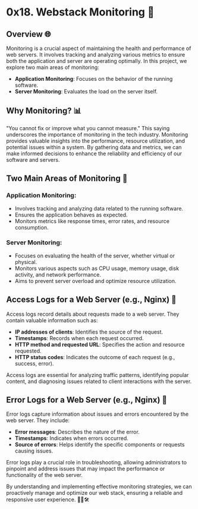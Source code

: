 # 0x18. Webstack Monitoring 🚀

## Overview 🌐

Monitoring is a crucial aspect of maintaining the health and performance of web servers. It involves tracking and analyzing various metrics to ensure both the application and server are operating optimally. In this project, we explore two main areas of monitoring:

- **Application Monitoring**: Focuses on the behavior of the running software.
- **Server Monitoring**: Evaluates the load on the server itself.

## Why Monitoring? 📊

"You cannot fix or improve what you cannot measure." This saying underscores the importance of monitoring in the tech industry. Monitoring provides valuable insights into the performance, resource utilization, and potential issues within a system. By gathering data and metrics, we can make informed decisions to enhance the reliability and efficiency of our software and servers.

## Two Main Areas of Monitoring 🎯

### Application Monitoring:
- Involves tracking and analyzing data related to the running software.
- Ensures the application behaves as expected.
- Monitors metrics like response times, error rates, and resource consumption.

### Server Monitoring:
- Focuses on evaluating the health of the server, whether virtual or physical.
- Monitors various aspects such as CPU usage, memory usage, disk activity, and network performance.
- Aims to prevent server overload and optimize resource utilization.

## Access Logs for a Web Server (e.g., Nginx) 📝

Access logs record details about requests made to a web server. They contain valuable information such as:

- **IP addresses of clients**: Identifies the source of the request.
- **Timestamps**: Records when each request occurred.
- **HTTP method and requested URL**: Specifies the action and resource requested.
- **HTTP status codes**: Indicates the outcome of each request (e.g., success, error).

Access logs are essential for analyzing traffic patterns, identifying popular content, and diagnosing issues related to client interactions with the server.

## Error Logs for a Web Server (e.g., Nginx) 🚨

Error logs capture information about issues and errors encountered by the web server. They include:

- **Error messages**: Describes the nature of the error.
- **Timestamps**: Indicates when errors occurred.
- **Source of errors**: Helps identify the specific components or requests causing issues.

Error logs play a crucial role in troubleshooting, allowing administrators to pinpoint and address issues that may impact the performance or functionality of the web server.

By understanding and implementing effective monitoring strategies, we can proactively manage and optimize our web stack, ensuring a reliable and responsive user experience. 🚀🌐🛠️
